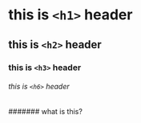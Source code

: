 # this is `<h1>` header 
## this is `<h2>` header
### this is `<h3>` header

###### this is `<h6>` header
####### what is this?

